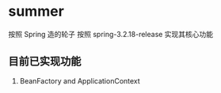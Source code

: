 # summer
按照 Spring 造的轮子
按照 spring-3.2.18-release 实现其核心功能

## 目前已实现功能

1. BeanFactory and ApplicationContext